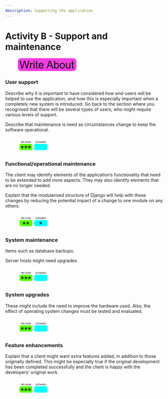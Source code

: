 ```yaml
---
description: Supporting the application
---
```


# Activity B - Support and maintenance

<div align="left">

<figure><img src=".gitbook/assets/image (81).png" alt=""><figcaption></figcaption></figure>

</div>

### User support

Describe why it is important to have considered how end-users will be helped to use the application, and how this is especially important when a completely new system is introduced. Go back to the section where you recognised that there will be several types of users, who might require various levels of support.

Describe that maintenance is need as circumstances change to keep the software operational.

<div align="left">

<figure><img src=".gitbook/assets/image (80).png" alt=""><figcaption></figcaption></figure>

</div>

### Functional/operational maintenance

The client may identify elements of the application’s functionality that need to be extended to add more aspects. They may also identify elements that are no longer needed.

Explain that the modularised structure of Django will help with these changes by reducing the potential impact of a change to one module on any others.

<div align="left">

<figure><img src=".gitbook/assets/image (82).png" alt=""><figcaption></figcaption></figure>

</div>

### System maintenance

Items such as database backups.

Server hosts might need upgrades.

<div align="left">

<figure><img src=".gitbook/assets/image (83).png" alt=""><figcaption></figcaption></figure>

</div>

### System upgrades

These might include the need to improve the hardware used. Also, the effect of operating system changes must be tested and evaluated.

<div align="left">

<figure><img src=".gitbook/assets/image (84).png" alt=""><figcaption></figcaption></figure>

</div>

### Feature enhancements

Explain that a client might want extra features added, in addition to those originally defined. This might be especially true if the original development has been completed successfully and the client is happy with the developers’ original work.

<div align="left">

<figure><img src=".gitbook/assets/image (85).png" alt=""><figcaption></figcaption></figure>

</div>
